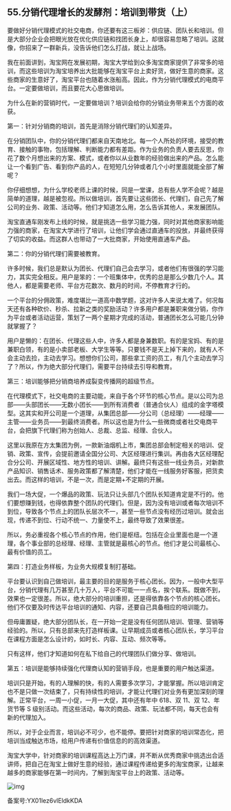 ## 55.分销代理增长的发酵剂：培训到带货（上）
要做好分销代理模式的社交电商，你还要有这三板斧：供应链、团队长和培训。但是大部分企业会把眼光放在优化供应链和找团长身上，却很容易忽略了培训。这就像，你招来了一群新兵，没告诉他们怎么打战，就让上战场。


我在前面讲到，淘宝网在发展初期，淘宝大学给到众多淘宝商家提供了非常多的培训，而这些培训为淘宝培养出大批能够在淘宝平台上卖好货，做好生意的商家。这些商家的生意好了，淘宝平台也随着水涨船高。因此，作为分销代理模式的电商平台。一定要做培训，而且要花大心思做培训。


为什么在新的营销时代，一定要做培训？培训会给你的分销业务带来五个方面的收获。


第一：针对分销商的培训，首先是消除分销代理们的认知差异。


在分销团队中，你的分销代理们都来自天南地北。每一个人所处的环境，接受的教育、接触的事物，包括理解、判断能力都有差距。作为业务的负责人要去反思，你花了数个月想出来的方案、模式，或者你以从业数年的经验做出来的产品。怎么能让一个看到广告、看到你产品的人，在短短几分钟或者几个小时里面就能全部了解呢？


你仔细想想，为什么学校老师上课的时候，同是一堂课，总有些人学不会呢？越是简单的道理，越是被忽视。所以做培训，首先要让这些团长、代理们，自己先了解公司的业务、政策、活动等。他们才知道怎么用，怎么告诉其他人，来发展团队。


淘宝直通车刚发布上线的时候，就是挑选一些学习能力强，同时对其他商家影响能力强的商家，在淘宝大学进行了培训，让他们学会通过直通车的投放，并最终获得了切实的收益。而这群人也带动了一大批商家，开始使用直通车产品。


第二：你的分销代理们需要被教育。


许多时候，我们总是默认为团长、代理们自己会去学习，或者他们有很强的学习能力，其实完全相反。用户是笨的：一个班集体中，优秀的总是那么少数几个人。其他人，都是需要老师、平台方花数次、数月的时间，不停教育才行的。


一个平台的分佣政策，难度堪比一道高中数学题，这对许多人来说太难了。何况每天还有各种砍价、秒杀、拉新之类的奖励活动？许多用户都是兼职来做分销，你作为平台或者活动运营，策划了一两个星期才完成的活动，普通团长怎么可能几分钟就掌握了？


用户是懒的：在团长、代理这些人中，许多人都是身兼数职。有的是宝妈、有的是兼职白领，有的是小卖部老板、大学生等等。只要钱不是天上掉下来的，就有人不会主动去捡，主动去学习。想想你们公司，那些拿工资的员工，有几个主动去学习了？所以，作为绝大部分代理们，需要平台持续去引导和教育。


第三：培训能够把分销商培养成裂变传播网的超级节点。


在代理模式下，社交电商的主要动能，来自于各个环节的核心节点。是以公司为总部——头部团长——无数小团长——到所有消费者（普通合伙人）组成的金字塔模型。这其实和开公司是一个道理，从集团总部——分公司（总经理）——经理——主管——业务员——到最终消费者。所以这也是为什么一些微商或者社交电商平台，会把旗下代理们称为创始人、总裁、总监、经理、合伙人。


这里以我原在方太集团为例，一款新油烟机上市，集团总部会制定相关的培训、促销、政策、宣传，会提前邀请全国分公司、大区经理进行集训。再由各大区经理配合分公司、开展区域性、地方性的培训、讲解。最终只有这些一线业务员，对新款产品知识、销售话术、服务政策都了解清楚，他们才能在一线服务好客服，把货卖出去。而这样的培训，不是一次，而是定期+不定期的开展。


我们一场大促，一个爆品的政策、玩法只让头部几个团队长知道肯定是不行的。他们要想赚到钱，也得依靠整个团队的代理们。但是，因为没有培训或者每次培训不到位，导致各个节点上的团队长层次不一，甚至一些节点没有经历过培训。就会出现，传递不到位、行动不统一、力量使不上，最终导致了效果很差。


所以，务必重视各个核心节点的作用，他们是枢纽。包括在企业里面也是一个道理，各个事业部的总经理、经理、主管就是最核心的节点。他们才是公司最核心、最有价值的员工。


第四：打造业务样板，为业务大规模复制打基础。


平台要认识到自己做培训，最主要的目的是服务于核心团长。因为，一般中大型平台，分销代理有几万甚至几十万人，平台不可能一一点名，挨个联系。既做不到，效果也一定很差。所以，绝大部分的培训重担，还是得依靠各个节点的核心团长。他们不仅要及时传达平台培训的通知、内容，还要自己具备相应的培训能力。


但毋庸置疑，绝大部分团队长，在一开始一定是没有任何团队培训、管理、营销等经验的。所以，只有总部来先打造样板课。让早期成员或者核心团队长，学习平台在课程方面是怎么设计的，如时长、内容、互动、频次等等。


只有这样，他们才知道如何在私下给自己的代理团队们做分享、做培训。


第五：培训是能够持续强化代理商认知的营销手段，也是重要的用户触达渠道。


培训只是开始，有的人理解的快，有的人需要多次学习，才能掌握。所以培训肯定也不是只做一次结束了，只有持续性的培训，才能让代理们对业务有更加深刻的理解。正常平台，一周一小促，一月一大促，其中还有年中 618、双 11、双 12、年货节等 S 级别活动。而这些活动，每次的商品、政策、玩法都不同，每天也会有新的代理加入。


所以，对于企业而言，培训必不可少，也不能停。要把针对商家的培训常态化，把培训当成触达市场，给用户传递有价值信息的的高效渠道。


淘宝大学中，针对商家的培训课程高达上万门课，并不断从优秀商家中挑选出合适讲师，把自己在淘宝上做好生意的经验，通过课程传递给更多的淘宝商家，让越来越多的商家能够在第一时间内，了解到淘宝平台上的政策、活动等。


![img](https://pic3.zhimg.com/v2-63307dcacffae904464a679284baf314.webp)

  



备案号:YX01lez6vlEldkKDA

